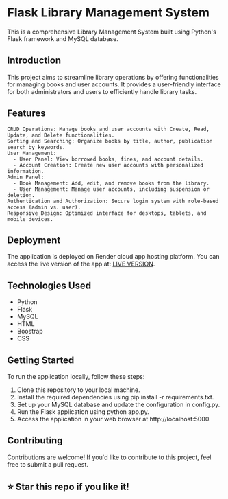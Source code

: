 # Flask Library Management System

This is a comprehensive Library Management System built using Python's Flask framework and MySQL database.

## Introduction

This project aims to streamline library operations by offering functionalities for managing books and user accounts. It provides a user-friendly interface for both administrators and users to efficiently handle library tasks.

## Features

    CRUD Operations: Manage books and user accounts with Create, Read, Update, and Delete functionalities.
    Sorting and Searching: Organize books by title, author, publication search by keywords.
    User Management:
      - User Panel: View borrowed books, fines, and account details.
      - Account Creation: Create new user accounts with personalized information.
    Admin Panel:
      - Book Management: Add, edit, and remove books from the library.
      - User Management: Manage user accounts, including suspension or deletion.
    Authentication and Authorization: Secure login system with role-based access (admin vs. user).
    Responsive Design: Optimized interface for desktops, tablets, and mobile devices.

## Deployment

The application is deployed on Render cloud app hosting platform. You can access the live version of the app at: [LIVE VERSION](https://lms-by-vinz.onrender.com).


## Technologies Used

- Python
- Flask
- MySQL
- HTML
- Boostrap
- CSS

## Getting Started

To run the application locally, follow these steps:

1. Clone this repository to your local machine.
2. Install the required dependencies using pip install -r requirements.txt.
3. Set up your MySQL database and update the configuration in config.py.
4. Run the Flask application using python app.py.
5. Access the application in your web browser at http://localhost:5000.

## Contributing

Contributions are welcome! If you'd like to contribute to this project, feel free to submit a pull request.


## ⭐️ Star this repo if you like it!
